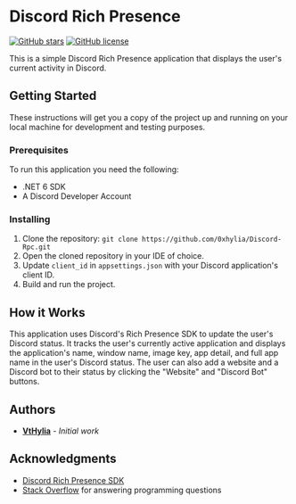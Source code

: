 # Discord Rich Presence
[![GitHub stars](https://img.shields.io/github/stars/0xhylia/Discord-Rpc.svg)](https://github.com/0xhylia/Discord-Rpc/stargazers)
[![GitHub license](https://img.shields.io/github/license/0xhylia/Discord-Rpc.svg)](https://github.com/0xhylia/Discord-Rpc/blob/master/LICENSE)

This is a simple Discord Rich Presence application that displays the user's current activity in Discord.

## Getting Started
These instructions will get you a copy of the project up and running on your local machine for development and testing purposes.

### Prerequisites
To run this application you need the following:
- .NET 6 SDK
- A Discord Developer Account

### Installing
1. Clone the repository: `git clone https://github.com/0xhylia/Discord-Rpc.git`
2. Open the cloned repository in your IDE of choice.
3. Update `client_id` in `appsettings.json` with your Discord application's client ID.
4. Build and run the project.

## How it Works
This application uses Discord's Rich Presence SDK to update the user's Discord status. It tracks the user's currently active application and displays the application's name, window name, image key, app detail, and full app name in the user's Discord status. The user can also add a website and a Discord bot to their status by clicking the "Website" and "Discord Bot" buttons.

## Authors
- **[VtHylia](https://twitter.com/VtHylia)** - *Initial work*

## Acknowledgments
- [Discord Rich Presence SDK](https://discord.com/developers/docs/rich-presence/overview)
- [Stack Overflow](https://stackoverflow.com/) for answering programming questions

